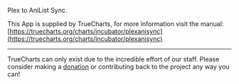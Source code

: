 Plex to AniList Sync.

This App is supplied by TrueCharts, for more information visit the manual: [https://truecharts.org/charts/incubator/plexanisync](https://truecharts.org/charts/incubator/plexanisync)

---

TrueCharts can only exist due to the incredible effort of our staff.
Please consider making a [donation](https://truecharts.org/sponsor) or contributing back to the project any way you can!
